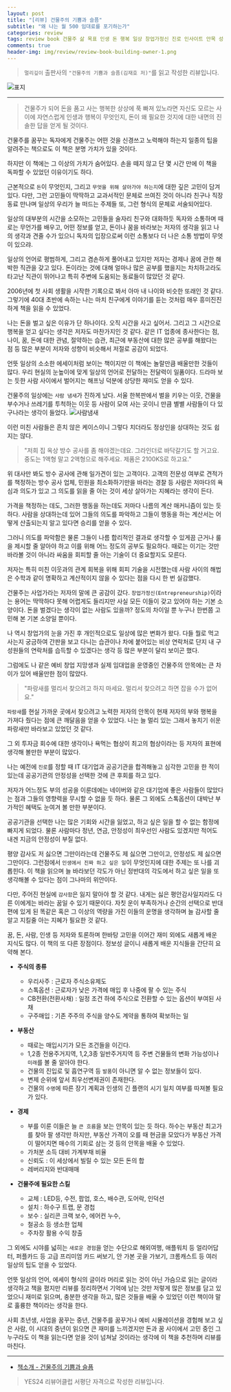 ```yaml
---  
layout: post  
title: "[리뷰] 건물주의 기쁨과 슬픔"  
subtitle: "왜 나는 월 500 임대료를 포기하는가"  
categories: review  
tags: review book 건물주 삶 목표 인생 돈 행복 일상 창업가정신 진로 인사이트 안목 성공 재미 감사 정보 주식 부동산 경험 사람 인간관계   
comments: true  
header-img: img/review/review-book-building-owner-1.png
---  
```

  
> `멀리깊이` 출판사의 `"건물주의 기쁨과 슬픔(김재호 저)"`를 읽고 작성한 리뷰입니다.  

![표지](https://telegeam.github.io/assets/img/review/review-book-building-owner-1.png)  

---

> 건물주가 되어 돈을 품고 사는 행복한 상상에 푹 빠져 있노라면 자신도 모르는 사이에 자연스럽게 인생과 행복이 무엇인지, 돈이 왜 필요한 것지에 대한 내면의 진솔한 답을 얻게 될 것이다.

건물주를 꿈꾸는 독자에게 건물주는 어떤 것을 신경쓰고 노력해야 하는지 일종의 팁을 알려주는 책으로도 이 책은 분명 가치가 있을 것이다. 

하지만 이 책에는 그 이상의 가치가 숨어있다. 손을 떼지 않고 단 몇 시간 만에 이 책을 독파할 수 있었던 이유이기도 하다.

근본적으로 `돈`이 무엇인지, 그리고 `무엇을 위해 살아가야 하는지`에 대한 깊은 고민이 담겨있다. 다만, 그런 고민들이 딱딱하고 교과서적인 문체로 쓰여진 것이 아니라 친구나 직장 동료 만나며 일상의 우리가 늘 떠드는 주제들 또, 그런 형식의 문체로 서술되어있다. 

일상의 대부분의 시간을 소모하는 고민들을 술자리 친구와 대화하듯 독자와 소통하며 때로는 무언가를 배우고, 어떤 정보를 얻고, 돈이나 꿈을 바라보는 저자의 생각을 읽고 나의 생각과 견줄 수가 있으니 독자의 입장으로써 이런 소통보다 더 나은 소통 방법이 무엇이 있으랴.

일상의 언어로 평범하게, 그리고 겸손하게 풀어내고 있지만 저자는 경제나 꿈에 관한 해박한 직관을 갖고 있다. 돈이라는 것에 대해 얼마나 많은 공부를 했을지는 차치하고라도 타고난 직관이 뛰어나고 특히 주변에 도움되는 동료들이 많았던 것 같다. 

2006년에 첫 사회 생활을 시작한 기록으로 봐서 아마 내 나이와 비슷한 또래인 것 같다. 그렇기에 40대 초반에 속하는 나는 마치 친구에게 이야기를 듣는 것처럼 매우 흥미진진하게 책을 읽을 수 있었다. 

나는 돈을 벌고 싶은 이유가 단 하나이다. 오직 시간을 사고 싶어서. 그리고 그 시간으로 행복을 얻고 싶다는 생각은 저자도 마찬가지인 것 같다. 같은 IT 업종에 종사한다는 점, 나이, 꿈, 돈에 대한 관념, 절약하는 습관, 최근에 부동산에 대한 많은 공부를 해왔다는 점 등 많은 부분이 저자와 성향이 비슷해서 저절로 공감이 되었다. 

언뜻 일상의 소소한 에세이처럼 보이는 책이지만 이 책에는 놀랄만큼 배울만한 것들이 많다. 우리 현실의 눈높이에 맞게 일상의 언어로 전달하는 전달력이 일품이다. 드라마 보는 듯한 사람 사이에서 벌어지는 해프닝 덕분에 상당한 재미도 얻을 수 있다. 

건물주의 일상에는 `사람 냄새`가 진하게 났다. 서울 한복판에서 벌을 키우는 이웃, 건물을 부수거나 쓰레기를 투척하는 이웃 등 사람이 모여 사는 곳이니 만큼 별별 사람들이 다 있구나라는 생각이 들었다. 
![사람냄새](https://telegeam.github.io/assets/img/review/review-book-building-owner-2.png)  

이런 미친 사람들은 흔치 않은 케이스이니 그렇다 치더라도 정상인을 상대하는 것도 쉽지는 않다.

> "저희 집 옥상 방수 공사를 좀 해야겠는데요. 그라인더로 바닥갈기도 할 거고요. 중도는 1액형 말고 2액형으로 해주세요. 제품은 2100KS로 하고요."

위 대사만 봐도 방수 공사에 관해 일가견이 있는 고객이다. 고객의 전문성 여부로 견적가를 책정하는 방수 공사 업체, 민원을 최소화하기만을 바라는 경찰 등 사람은 저마다의 욕심과 의도가 있고 그 의도를 읽을 줄 아는 것이 세상 살아가는 지혜라는 생각이 든다.

가격을 책정하는 데도, 그러한 행동을 하는데도 저마다 나름의 계산 매커니즘이 있는 듯 하다. 사람을 상대하는데 있어 그들의 의도를 파악하고 그들이 행동을 하는 계산서는 어떻게 산출되는지 알고 있다면 승리를 얻을 수 있다. 

그러니 의도를 파악함은 물론 그들이 나름 합리적인 결과로 생각할 수 있게끔 근거나 룰을 제시할 줄 알아야 하고 이를 위해 어느 정도의 공부도 필요하다. 때로는 이기는 것만 바라볼 것이 아니라 싸움을 회피할 줄 아는 기술이 더 중요할지도 모른다. 

저자는 특히 미친 이웃과의 관계 회복을 위해 회피 기술을 시전했는데 사람 사이의 해법은 수학과 같이 명확하고 계산적이지 않을 수 있다는 점을 다시 한 번 실감했다. 

건물주는 사업가라는 저자의 말에 큰 공감이 갔다. `창업가정신(Entrepreneurship)`이라는 용어는 딱딱하다 못해 어렵게도 들리지만 사실 모든 이들이 갖고 있어야 하는 기본 소양이다. 돈을 벌겠다는 생각이 없는 사람도 있을까? 정도의 차이일 뿐 누구나 한번쯤 고민해 본 기본 소양일 뿐이다. 

나 역시 창업가의 눈을 가진 후 개인적으로도 일상에 많은 변화가 왔다. 다들 뭘로 먹고 사는지 궁금하여 간판을 보고 다니는 습관이나 차에 붙어있는 비상 연락처로 단지 내 구성원들의 연락처를 습득할 수 있겠다는 생각 등 많은 부분이 달리 보이곤 했다. 

그럼에도 나 같은 예비 창업 지망생과 실제 임대업을 운영중인 건물주의 안목에는 큰 차이가 있어 배울만한 점이 많았다. 

> "파랑새를 멀리서 찾으려고 하지 마세요. 멀리서 찾으려고 하면 잡을 수가 없어요."

`파랑새`를 현실 가까운 곳에서 찾으려고 노력한 저자의 안목이 현재 저자의 부와 행복을 가져다 줬다는 점에 큰 깨달음을 얻을 수 있었다. 나는 늘 멀리 있는 그래서 놓치기 쉬운 파랑새만 바라보고 있었던 것 같다.

그 외 투자금 회수에 대한 생각이나 욕먹는 협상이 최고의 협상이라는 등 저자의 표현에 생각해 볼만한 부분이 많았다. 

나는 예전에 `진로`를 정할 때 IT 대기업과 공공기관을 합격해놓고 심각한 고민을 한 적이 있는데 공공기관의 안정성을 선택한 것에 큰 후회를 하고 있다. 

저자가 어느정도 부의 성공을 이룬데에는 네이버와 같은 대기업에 좋은 사람들이 많았다는 점과 그들의 영향력을 무시할 수 없을 듯 하다. 물론 그 외에도 스톡옵션이 대박난 부가적인 혜택도 눈여겨 볼 만한 부분이다. 

공공기관을 선택한 나는 많은 기회와 시간을 잃었고, 하고 싶은 일을 할 수 없는 함정에 빠지게 되었다. 물론 사람마다 정년, 연금, 안정성이 최우선인 사람도 있겠지만 적어도 내겐 지금의 안정성이 부질 없다. 

평양 감사도 저 싫으면 그만이라는데 건물주도 제 싫으면 그만이고, 안정성도 제 싫으면 그만이다. 그런점에서 `인생에서 진짜 하고 싶은 일`이 무엇인지에 대한 주제는 또 나를 괴롭힌다. 이 책을 읽으며 늘 바라보던 각도가 아닌 정반대의 각도에서 하고 싶은 일을 또 생각해볼 수 있다는 점이 그나마의 위안이다. 

다만, 주어진 현실에 `감사함`은 잃지 말아야 할 것 같다. 내게는 싫은 평안감사일지라도 다른 이에게는 바라는 꿈일 수 있기 때문이다. 자칫 운이 부족하거나 순간의 선택으로 반대편에 있게 된 똑같은 혹은 그 이상의 역량을 가진 이들의 운명을 생각하며 늘 감사할 줄 알고 지킬줄 아는 지혜가 필요한 것 같다. 

꿈, 돈, 사람, 인생 등 저자와 토론하며 한바탕 고민을 이어간 재미 외에도 새롭게 배운 지식도 많다. 이 책의 또 다른 장점이다. 정보성 글이니 새롭게 배운 지식들을 간단히 요약해 본다. 

* __주식의 종류__  
  - 우리사주 : 근로자 주식소유제도 
  - 스톡옵션 : 근로자가 낮은 가격에 매입 후 나중에 팔 수 있는 주식
  - CB전환(전환사채) : 일정 조건 하에 주식으로 전환할 수 있는 옵션이 부여된 사채 
  - 구주매입 : 기존 주주의 주식을 양수도 계약을 통하여 확보하는 일

* __부동산__  
  - 때로는 매입시기가 모든 조건들을 이긴다.
  - 1,2종 전용주거지역, 1,2,3종 일반주거지역 등 주변 건물들의 변화 가능성이나 `미래`를 볼 줄 알아야 한다. 
  - 건물의 진입로 및 흡연구역 등 `발품`이 아니면 알 수 없는 정보들이 있다.
  - 변제 순위에 앞서 최우선변제권이 존재한다.
  - 건물의 `수명`에 따른 장기 계획과 인생의 긴 플랜의 시기 일치 여부를 따져볼 필요가 있다.

* __경제__  
  - 부를 이룬 이들은 늘 `큰 흐름`을 보는 안목이 있는 듯 하다. 하수는 부동산 최고가를 찾아 팔 생각만 하지만, 부동산 가격이 오를 때 현금을 모았다가 부동산 가격이 떨어지면 매수의 기회로 삼는 것 등의 안목을 배울 수 있었다.
  - 가처분 소득 대비 가계부채 비율
  - 신뢰도 : 이 세상에서 빌릴 수 있는 모든 돈의 합
  - 레버리지와 반대매매 

* __건물주에 필요한 스킬__   
  - 교체 : LED등, 수전, 팝업, 호스, 배수관, 도어락, 인덕션
  - 설치 : 하수구 트랩, 문 경첩
  - 보수 : 실리콘 크랙 보수, 에어컨 누수, 
  - 철공소 등 생소한 업체 
  - 주차장 활용 수익 창출 

그 외에도 시야를 넓히는 `새로운 경험`을 얻는 수단으로 해외여행, 애플워치 등 얼리어답터, 퍼플카드 등 고급 프리미엄 카드 써보기, 안 가본 곳을 가보기, 크롬캐스트 등 여러 일상의 팁도 얻을 수 있었다. 

언뜻 일상의 언어, 에세이 형식의 글이라 머리로 읽는 것이 아닌 가슴으로 읽는 글이라 생각하고 책을 폈지만 리뷰를 정리하면서 기억에 남는 것만 저렇게 많은 정보를 담고 있었으니 재미로 읽으며, 충분한 생각을 하고, 많은 것들을 배울 수 있었던 이런 책이야 말로 훌륭한 책이라는 생각을 한다. 

사회 초년생, 사업을 꿈꾸는 중년, 건물주를 꿈꾸거나 예비 시뮬레이션을 경험해 보고 싶은 사람, 이 시대의 중년이 읽으면 큰 재미를 느끼겠지만 돈과 꿈 사이에서 고민 중인 그 누구라도 이 책을 읽는다면 얻을 것이 넘쳐날 것이라는 생각에 이 책을 추천하며 리뷰를 마친다.

---

* [책소개 - 건물주의 기쁨과 슬픔](http://www.yes24.com/Product/Goods/115403057)

> YES24 리뷰어클럽 서평단 자격으로 작성한 리뷰입니다.